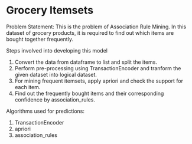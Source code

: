 # Grocery Itemsets

Problem Statement: This is the problem of Association Rule Mining. In this dataset of grocery products, it is required to find out which items are bought together frequently.


Steps involved into developing this model

1. Convert the data from dataframe to list and split the items.
2. Perform pre-processing using TransactionEncoder and tranform the given dataset into logical dataset.
4. For mining frequent itemsets, apply apriori and check the support for each item.
5. Find out the frequently bought items  and their corresponding confidence by association_rules.

Algorithms used for predictions:
1. TransactionEncoder
2. apriori 
3. association_rules
